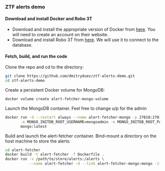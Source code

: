 ### ZTF alerts demo

#### Download and install Docker and Robo 3T

- Download and install the appropriate version of Docker from [here](https://www.docker.com/community-edition). 
  You will need to create an account on their website.
- Download and install Robo 3T from [here](https://robomongo.org/download).
  We will use it to connect to the database.

#### Fetch, build, and run the code

Clone the repo and cd to the directory:
```bash
git clone https://github.com/dmitryduev/ztf-alerts-demo.git
cd ztf-alerts-demo
```

Create a persistent Docker volume for MongoDB:
```bash
docker volume create alert-fetcher-mongo-volume
```

Launch the MongoDB container. Feel free to change u/p for the admin
```bash
docker run -d --restart always --name alert-fetcher-mongo -p 27018:27017 -v alert-fetcher-mongo-volume:/data/db \
       -e MONGO_INITDB_ROOT_USERNAME=mongoadmin -e MONGO_INITDB_ROOT_PASSWORD=mongoadminsecret \
       mongo:latest
```

Build and launch the alert-fetcher container. Bind-mount a directory on the host machine to store the alerts:
```bash
cd alert-fetcher
docker build -t alert-fetcher -f Dockerfile .
docker run -v /path/to/store/alerts:/alerts \
           --name alert-fetcher -d --link alert-fetcher-mongo:mongo -it alert-fetcher
```

